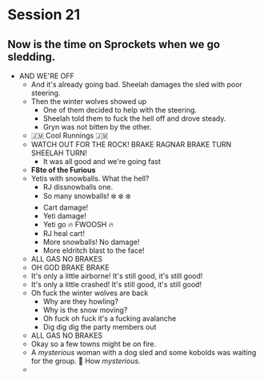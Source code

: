 # Session 21
## Now is the time on Sprockets when we go sledding.
* AND WE'RE OFF
	* And it's already going bad. Sheelah damages the sled with poor steering.
	* Then the winter wolves showed up
		* One of them decided to help with the steering.
		* Sheelah told them to fuck the hell off and drove steady.
		* Gryn was not bitten by the other.
	* :jamaica: Cool Runnings :jamaica:
	* WATCH OUT FOR THE ROCK! BRAKE RAGNAR BRAKE TURN SHEELAH TURN!
		* It was all good and we're going fast
	* **F8te of the Furious**
	* Yetis with snowballs. What the hell?
		* RJ dissnowballs one.
		* So many snowballs! :snowflake: :snowflake: :snowflake: 
		* Cart damage!
		* Yeti damage!
		* Yeti go :fire: FWOOSH :fire:
		* RJ heal cart!
		* More snowballs! No damage!
		* More eldritch blast to the face!
	* ALL GAS NO BRAKES
	* OH GOD BRAKE BRAKE
	* It's only a little airborne! It's still good, it's still good!
	* It's only a little crashed! It's still good, it's still good!
	* Oh fuck the winter wolves are back
		* Why are they howling?
		* Why is the snow moving?
		* Oh fuck oh fuck it's a fucking avalanche
		* Dig dig dig the party members out
	* ALL GAS NO BRAKES
	* Okay so a few towns might be on fire.
	* A _mysterious_ woman with a dog sled and some kobolds was waiting for the group. :thinking: How _mysterious_.
	* 
<!--stackedit_data:
eyJoaXN0b3J5IjpbMTI4OTA1NjY5NSwxOTkyNzgzOTc2LC0xMj
AyNTQ3NTUxLC0xMDAwNzI3MTg5LC00MzcyNjkzMTUsLTY0MDMz
MjU5Myw5MTU0MTQ0MDIsNTU2NjQwODksLTIwNjQzMTY4MDhdfQ
==
-->